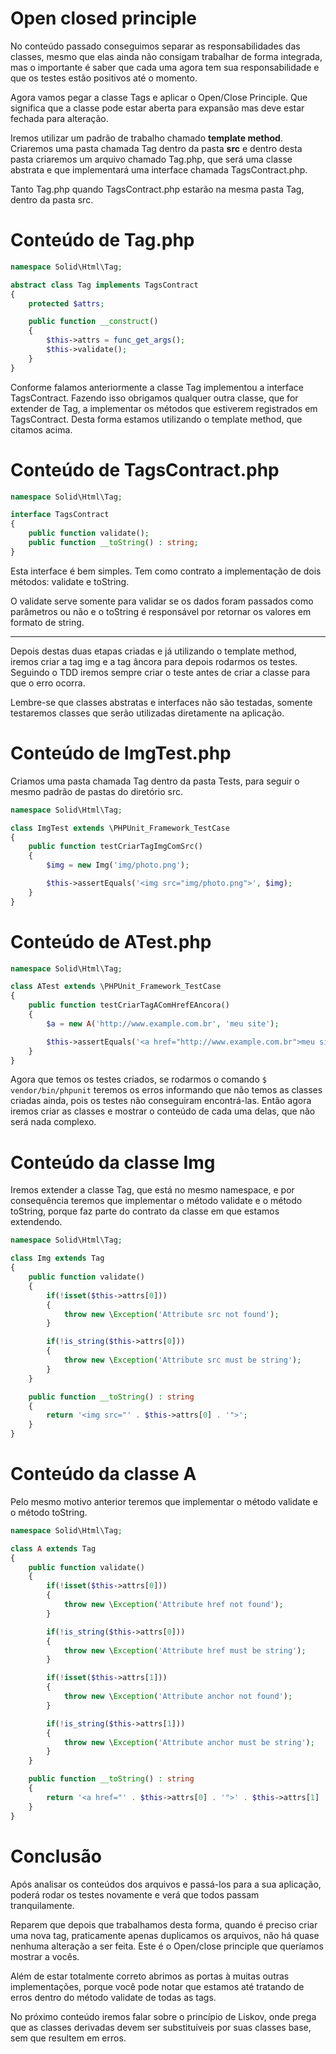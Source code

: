 # Open closed principle

No conteúdo passado conseguimos separar as responsabilidades das classes, mesmo que elas ainda não consigam trabalhar de forma integrada, mas o importante é saber que cada uma agora tem sua responsabilidade e que os testes estão positivos até o momento.

Agora vamos pegar a classe Tags e aplicar o Open/Close Principle. Que significa que a classe pode estar aberta para expansão mas deve estar fechada para alteração.

Iremos utilizar um padrão de trabalho chamado **template method**. Criaremos uma pasta chamada Tag dentro da pasta **src** e dentro desta pasta criaremos um arquivo chamado Tag.php, que será uma classe abstrata e que implementará uma interface chamada TagsContract.php.

Tanto Tag.php quando TagsContract.php estarão na mesma pasta Tag, dentro da pasta src.

# Conteúdo de Tag.php

```php
namespace Solid\Html\Tag;

abstract class Tag implements TagsContract
{
    protected $attrs;

    public function __construct()
    {
        $this->attrs = func_get_args();
        $this->validate();
    }
}
```

Conforme falamos anteriormente a classe Tag implementou a interface TagsContract. Fazendo isso obrigamos qualquer outra classe, que for extender de Tag, a implementar os métodos que estiverem registrados em TagsContract. Desta forma estamos utilizando o template method, que citamos acima.

# Conteúdo de TagsContract.php

```php
namespace Solid\Html\Tag;

interface TagsContract
{
    public function validate();
    public function __toString() : string;
}
```

Esta interface é bem simples. Tem como contrato a implementação de dois métodos: validate e toString.

O validate serve somente para validar se os dados foram passados como parâmetros ou não e o toString é responsável por retornar os valores em formato de string.

***

Depois destas duas etapas criadas e já utilizando o template method, iremos criar a tag img e a tag âncora para depois rodarmos os testes. Seguindo o TDD iremos sempre criar o teste antes de criar a classe para que o erro ocorra.

Lembre-se que classes abstratas e interfaces não são testadas, somente testaremos classes que serão utilizadas diretamente na aplicação.

# Conteúdo de ImgTest.php

Criamos uma pasta chamada Tag dentro da pasta Tests, para seguir o mesmo padrão de pastas do diretório src.

```php
namespace Solid\Html\Tag;

class ImgTest extends \PHPUnit_Framework_TestCase
{
    public function testCriarTagImgComSrc()
    {
        $img = new Img('img/photo.png');

        $this->assertEquals('<img src="img/photo.png">', $img);
    }
}
```

# Conteúdo de ATest.php

```php
namespace Solid\Html\Tag;

class ATest extends \PHPUnit_Framework_TestCase
{
    public function testCriarTagAComHrefEAncora()
    {
        $a = new A('http://www.example.com.br', 'meu site');

        $this->assertEquals('<a href="http://www.example.com.br">meu site</a>', $a);
    }
}
```

Agora que temos os testes criados, se rodarmos o comando `$ vendor/bin/phpunit` teremos os erros informando que não temos as classes criadas ainda, pois os testes não conseguiram encontrá-las. Então agora iremos criar as classes e mostrar o conteúdo de cada uma delas, que não será nada complexo.

# Conteúdo da classe Img

Iremos extender a classe Tag, que está no mesmo namespace, e por consequência teremos que implementar o método validate e o método toString, porque faz parte do contrato da classe em que estamos extendendo.

```php
namespace Solid\Html\Tag;

class Img extends Tag
{
    public function validate()
    {
        if(!isset($this->attrs[0]))
        {
            throw new \Exception('Attribute src not found');
        }

        if(!is_string($this->attrs[0]))
        {
            throw new \Exception('Attribute src must be string');
        }
    }

    public function __toString() : string
    {
        return '<img src="' . $this->attrs[0] . '">';
    }
}
```

# Conteúdo da classe A

Pelo mesmo motivo anterior teremos que implementar o método validate e o método toString.

```php
namespace Solid\Html\Tag;

class A extends Tag
{
    public function validate()
    {
        if(!isset($this->attrs[0]))
        {
            throw new \Exception('Attribute href not found');
        }

        if(!is_string($this->attrs[0]))
        {
            throw new \Exception('Attribute href must be string');
        }

        if(!isset($this->attrs[1]))
        {
            throw new \Exception('Attribute anchor not found');
        }

        if(!is_string($this->attrs[1]))
        {
            throw new \Exception('Attribute anchor must be string');
        }
    }

    public function __toString() : string
    {
        return '<a href="' . $this->attrs[0] . '">' . $this->attrs[1] . '</a>';
    }
}
```

# Conclusão

Após analisar os conteúdos dos arquivos e passá-los para a sua aplicação, poderá rodar os testes novamente e verá que todos passam tranquilamente.

Reparem que depois que trabalhamos desta forma, quando é preciso criar uma nova tag, praticamente apenas duplicamos os arquivos, não há quase nenhuma alteração a ser feita. Este é o Open/close principle que queríamos mostrar a vocês.

Além de estar totalmente correto abrimos as portas à muitas outras implementações, porque você pode notar que estamos até tratando de erros dentro do método validate de todas as tags.

No próximo conteúdo iremos falar sobre o princípio de Liskov, onde prega que as classes derivadas devem ser substituíveis por suas classes base, sem que resultem em erros.